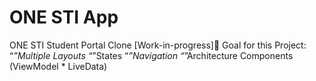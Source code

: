 # ONE STI App
ONE STI Student Portal Clone
[Work-in-progress]🚧
Goal for this Project:
“*”Multiple Layouts
“*”States
“*”Navigation
“*”Architecture Components (ViewModel * LiveData)
